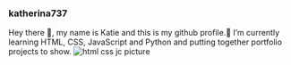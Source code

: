 ### katherina737 
Hey there 👋,
my name is Katie and this is my github profile.🌱 I’m currently learning HTML, CSS, JavaScript and Python and putting together portfolio projects to show.
<img src="https://user-images.githubusercontent.com/30186107/29488525-f55a69d0-84da-11e7-8a39-5476f663b5eb.png" alt="html css jc picture" weight="200"/>

